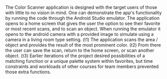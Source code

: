 The Color Scanner application is designed with the target users of those with little to no vision in mind.
One can demonstrate the app's functionality by running the code through the Android Studio emulator.
The application opens to a home screen that gives the user the option to see their favorite or most recent scans, and to scan an object.
When running the emulator it opens to the android camera with a provided image to simulate using a camera in a living room type setting. (t1)
The application scans the area / object and provides the result of the most prominent color. (t2)
From there the user can save the scan, return to the home screen, or scan another object. (t3)
Earlier iterations of the project desired possibilities of a matching function or a unique palette system within favorites, but time constraints and workloads of other courses for team members prevented those extra functions. 
